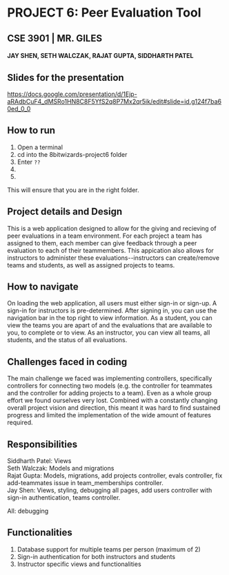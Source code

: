 # PROJECT 6: Peer Evaluation Tool
## CSE 3901 | MR. GILES
#### JAY SHEN, SETH WALCZAK, RAJAT GUPTA, SIDDHARTH PATEL

##
## Slides for the presentation
https://docs.google.com/presentation/d/1Ejp-aRAdbCuF4_dMSRo1HN8C8F5YfS2q8P7Mx2qr5ik/edit#slide=id.g124f7ba60ed_0_0

## How to run

1. Open a terminal
2. cd into the 8bitwizards-project6 folder
3. Enter `??`
4. 
5. 

This will ensure that you are in the right folder. 

## Project details and Design

This is a web application designed to allow for the giving and recieving of peer evaluations in a team environment. For each project a team has assigned to them, each member can give feedback through a peer evaluation to each of their teammembers. This appication also allows for instructors to administer these evaluations--instructors can create/remove teams and students, as well as assigned projects to teams.


## How to navigate

On loading the web application, all users must either sign-in or sign-up. A sign-in for instructors is pre-determined. After signing in, you can use the navigation bar in the top right to view information. As a student, you can view the teams you are apart of and the evaluations that are available to you, to complete or to view. As an instructor, you can view all teams, all students, and the status of all evaluations.


## Challenges faced in coding

The main challenge we faced was implementing controllers, specifically controllers for connecting two models (e.g. the controller for teammates and the controller for adding projects to a team). Even as a whole group effort we found ourselves very lost. Combined with a constantly changing overall project vision and direction, this meant it was hard to find sustained progress and limited the implementation of the wide amount of features required.


## Responsibilities

Siddharth Patel: Views\
Seth Walczak: Models and migrations\
Rajat Gupta: Models, migrations, add projects controller, evals controller, fix add-teammates issue in team_memberships controller.\
Jay Shen: Views, styling, debugging all pages, add users controller with sign-in authentication, teams controller.


All: debugging


## Functionalities

1. Database support for multiple teams per person (maximum of 2)
2. Sign-in authentication for both instructors and students
3. Instructor specific views and functionalities

